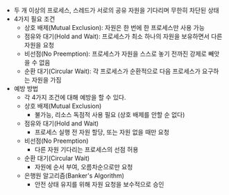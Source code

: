 - 두 개 이상의 프로세스, 스레드가 서로의 공유 자원을 기다리며 무한히 차단된 상태
- 4가지 필요 조건
    - 상호 배제(Mutual Exclusion): 자원은 한 번에 한 프로세스만 사용 가능
    - 점유와 대기(Hold and Wait): 프로세스가 최소 하나의 자원을 보유하면서 다른 자원을 요청
    - 비선점(No Preemption): 프로세스가 자원을 스스로 놓기 전까진 강제로 빼앗을 수 없음
    - 순환 대기(Circular Wait): 각 프로세스가 순환적으로 다음 프로세스가 요구하는 자원을 가짐
- 예방 방법
    - 각 4가지 조건에 대해 예방을 할 수 있다.
    - 상호 배제(Mutual Exclusion)
        - 불가능, 리소스 독점적 사용 필요 (상호 배제를 안할 순 없다)
    - 점유와 대기(Hold and Wait)
        - 프로세스 실행 전 자원 할당, 또는 자원 없을 때만 요청
    - 비선점(No Preemption)
        - 다른 자원 기다리는 프로세스의 선점 허용
    - 순환 대기(Circular Wait)
        - 자원에 순서 부여, 오름차순으로만 요청
    - 은행원 알고리즘(Banker's Algorithm)
        - 안전 상태 유지를 위해 자원 요청을 보수적으로 승인